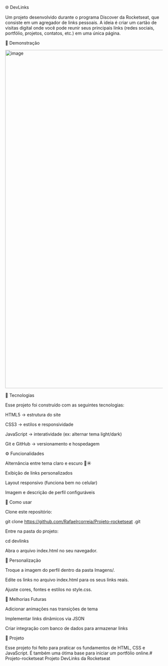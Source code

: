 🌐 DevLinks

Um projeto desenvolvido durante o programa Discover da Rocketseat, que consiste em um agregador de links pessoais.
A ideia é criar um cartão de visitas digital onde você pode reunir seus principais links (redes sociais, portfólio, projetos, contatos, etc.) em uma única página.

📸 Demonstração


<img width="3720" height="1080" alt="image" src="https://github.com/user-attachments/assets/18e961d2-d1f3-4bf0-9419-851c45e83645" />


🚀 Tecnologias

Esse projeto foi construído com as seguintes tecnologias:

HTML5 → estrutura do site

CSS3 → estilos e responsividade

JavaScript → interatividade (ex: alternar tema light/dark)

Git e GitHub → versionamento e hospedagem

⚙️ Funcionalidades

Alternância entre tema claro e escuro 🌙☀️

Exibição de links personalizados

Layout responsivo (funciona bem no celular)

Imagem e descrição de perfil configuráveis

📂 Como usar

Clone este repositório:

git clone https://github.com/Rafaelrcorreia/Projeto-rocketseat
.git


Entre na pasta do projeto:

cd devlinks


Abra o arquivo index.html no seu navegador.

📝 Personalização

Troque a imagem do perfil dentro da pasta Imagens/.

Edite os links no arquivo index.html para os seus links reais.

Ajuste cores, fontes e estilos no style.css.

🌟 Melhorias Futuras

Adicionar animações nas transições de tema

Implementar links dinâmicos via JSON

Criar integração com banco de dados para armazenar links

📌 Projeto

Esse projeto foi feito para praticar os fundamentos de HTML, CSS e JavaScript.
É também uma ótima base para iniciar um portfólio online.# Projeto-rocketseat
Projeto DevLinks da Rocketseat

